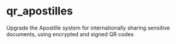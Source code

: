# qr_apostilles
 Upgrade the Apostille system for internationally sharing sensitive documents, using encrypted and signed QR codes
